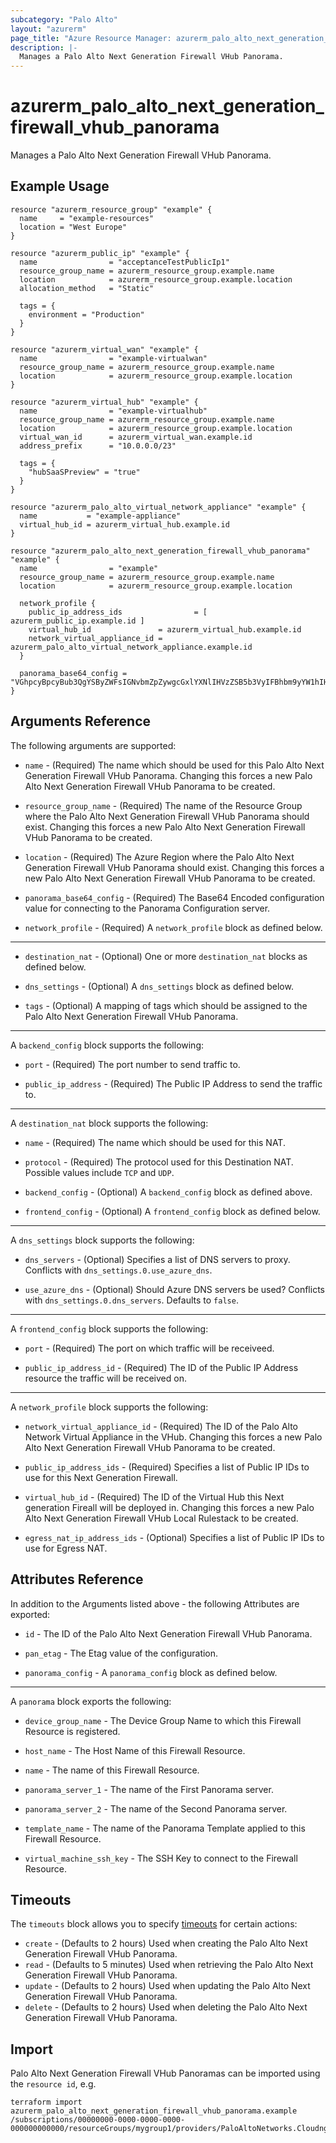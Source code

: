 ```yaml
---
subcategory: "Palo Alto"
layout: "azurerm"
page_title: "Azure Resource Manager: azurerm_palo_alto_next_generation_firewall_vhub_panorama"
description: |-
  Manages a Palo Alto Next Generation Firewall VHub Panorama.
---
```


# azurerm_palo_alto_next_generation_firewall_vhub_panorama

Manages a Palo Alto Next Generation Firewall VHub Panorama.

## Example Usage

```hcl
resource "azurerm_resource_group" "example" {
  name     = "example-resources"
  location = "West Europe"
}

resource "azurerm_public_ip" "example" {
  name                = "acceptanceTestPublicIp1"
  resource_group_name = azurerm_resource_group.example.name
  location            = azurerm_resource_group.example.location
  allocation_method   = "Static"

  tags = {
    environment = "Production"
  }
}

resource "azurerm_virtual_wan" "example" {
  name                = "example-virtualwan"
  resource_group_name = azurerm_resource_group.example.name
  location            = azurerm_resource_group.example.location
}

resource "azurerm_virtual_hub" "example" {
  name                = "example-virtualhub"
  resource_group_name = azurerm_resource_group.example.name
  location            = azurerm_resource_group.example.location
  virtual_wan_id      = azurerm_virtual_wan.example.id
  address_prefix      = "10.0.0.0/23"

  tags = {
    "hubSaaSPreview" = "true"
  }
}

resource "azurerm_palo_alto_virtual_network_appliance" "example" {
  name           = "example-appliance"
  virtual_hub_id = azurerm_virtual_hub.example.id
}

resource "azurerm_palo_alto_next_generation_firewall_vhub_panorama" "example" {
  name                = "example"
  resource_group_name = azurerm_resource_group.example.name
  location            = azurerm_resource_group.example.location

  network_profile {
    public_ip_address_ids                = [ azurerm_public_ip.example.id ]
    virtual_hub_id               = azurerm_virtual_hub.example.id
    network_virtual_appliance_id = azurerm_palo_alto_virtual_network_appliance.example.id    
  }
  
  panorama_base64_config = "VGhpcyBpcyBub3QgYSByZWFsIGNvbmZpZywgcGxlYXNlIHVzZSB5b3VyIFBhbm9yYW1hIHNlcnZlciB0byBnZW5lcmF0ZSBhIHJlYWwgdmFsdWUgZm9yIHRoaXMgcHJvcGVydHkhCg=="
}
```

## Arguments Reference

The following arguments are supported:

* `name` - (Required) The name which should be used for this Palo Alto Next Generation Firewall VHub Panorama. Changing this forces a new Palo Alto Next Generation Firewall VHub Panorama to be created.

* `resource_group_name` - (Required) The name of the Resource Group where the Palo Alto Next Generation Firewall VHub Panorama should exist. Changing this forces a new Palo Alto Next Generation Firewall VHub Panorama to be created.

* `location` - (Required) The Azure Region where the Palo Alto Next Generation Firewall VHub Panorama should exist. Changing this forces a new Palo Alto Next Generation Firewall VHub Panorama to be created.

* `panorama_base64_config` - (Required) The Base64 Encoded configuration value for connecting to the Panorama Configuration server.

* `network_profile` - (Required) A `network_profile` block as defined below.

---

* `destination_nat` - (Optional) One or more `destination_nat` blocks as defined below.

* `dns_settings` - (Optional) A `dns_settings` block as defined below.

* `tags` - (Optional) A mapping of tags which should be assigned to the Palo Alto Next Generation Firewall VHub Panorama.

---

A `backend_config` block supports the following:

* `port` - (Required) The port number to send traffic to.

* `public_ip_address` - (Required) The Public IP Address to send the traffic to.

---

A `destination_nat` block supports the following:

* `name` - (Required) The name which should be used for this NAT.

* `protocol` - (Required) The protocol used for this Destination NAT. Possible values include `TCP` and `UDP`.

* `backend_config` - (Optional) A `backend_config` block as defined above.

* `frontend_config` - (Optional) A `frontend_config` block as defined below.

---

A `dns_settings` block supports the following:

* `dns_servers` - (Optional) Specifies a list of DNS servers to proxy. Conflicts with `dns_settings.0.use_azure_dns`.

* `use_azure_dns` - (Optional) Should Azure DNS servers be used? Conflicts with `dns_settings.0.dns_servers`. Defaults to `false`.

---

A `frontend_config` block supports the following:

* `port` - (Required) The port on which traffic will be receiveed.

* `public_ip_address_id` - (Required) The ID of the Public IP Address resource the traffic will be received on.

---

A `network_profile` block supports the following:

* `network_virtual_appliance_id` - (Required) The ID of the Palo Alto Network Virtual Appliance in the VHub. Changing this forces a new Palo Alto Next Generation Firewall VHub Panorama to be created.

* `public_ip_address_ids` - (Required) Specifies a list of Public IP IDs to use for this Next Generation Firewall.

* `virtual_hub_id` - (Required) The ID of the Virtual Hub this Next generation Fireall will be deployed in. Changing this forces a new Palo Alto Next Generation Firewall VHub Local Rulestack to be created.

* `egress_nat_ip_address_ids` - (Optional) Specifies a list of Public IP IDs to use for Egress NAT.

## Attributes Reference

In addition to the Arguments listed above - the following Attributes are exported: 

* `id` - The ID of the Palo Alto Next Generation Firewall VHub Panorama.

* `pan_etag` - The Etag value of the configuration.

* `panorama_config` - A `panorama_config` block as defined below.

---

A `panorama` block exports the following:

* `device_group_name` - The Device Group Name to which this Firewall Resource is registered.

* `host_name` - The Host Name of this Firewall Resource.

* `name` - The name of this Firewall Resource.

* `panorama_server_1` - The name of the First Panorama server.

* `panorama_server_2` - The name of the Second Panorama server.

* `template_name` - The name of the Panorama Template applied to this Firewall Resource.

* `virtual_machine_ssh_key` - The SSH Key to connect to the Firewall Resource.

## Timeouts

The `timeouts` block allows you to specify [timeouts](https://www.terraform.io/language/resources/syntax#operation-timeouts) for certain actions:

* `create` - (Defaults to 2 hours) Used when creating the Palo Alto Next Generation Firewall VHub Panorama.
* `read` - (Defaults to 5 minutes) Used when retrieving the Palo Alto Next Generation Firewall VHub Panorama.
* `update` - (Defaults to 2 hours) Used when updating the Palo Alto Next Generation Firewall VHub Panorama.
* `delete` - (Defaults to 2 hours) Used when deleting the Palo Alto Next Generation Firewall VHub Panorama.

## Import

Palo Alto Next Generation Firewall VHub Panoramas can be imported using the `resource id`, e.g.

```shell
terraform import azurerm_palo_alto_next_generation_firewall_vhub_panorama.example /subscriptions/00000000-0000-0000-0000-000000000000/resourceGroups/mygroup1/providers/PaloAltoNetworks.Cloudngfw/firewalls/myVhubPanoramaFW
```